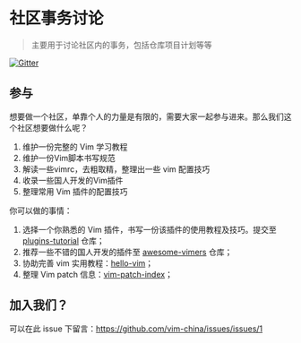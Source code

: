 # 社区事务讨论
> 主要用于讨论社区内的事务，包括仓库项目计划等等

[![Gitter](https://badges.gitter.im/vim-china/Lobby.svg)](https://gitter.im/vim-china/Lobby)

## 参与

想要做一个社区，单靠个人的力量是有限的，需要大家一起参与进来。那么我们这个社区想要做什么呢？

1. 维护一份完整的 Vim 学习教程
2. 维护一份Vim脚本书写规范
3. 解读一些vimrc，去粗取精，整理出一些 vim 配置技巧
4. 收录一些国人开发的Vim插件
5. 整理常用 Vim 插件的配置技巧

你可以做的事情：

1. 选择一个你熟悉的 Vim 插件，书写一份该插件的使用教程及技巧。提交至 [plugins-tutorial](https://github.com/vim-china/plugins-tutorial) 仓库；
2. 推荐一些不错的国人开发的插件至 [awesome-vimers](https://github.com/vim-china/awesome-vimers) 仓库；
3. 协助完善 vim 实用教程：[hello-vim](https://github.com/vim-china/hello-vim)；
4. 整理 Vim patch 信息：[vim-patch-index](https://github.com/vim-china/vim-patch-index)；

## 加入我们？

可以在此 issue 下留言：https://github.com/vim-china/issues/issues/1

